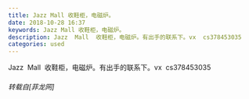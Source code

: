 ```yaml
---
title: Jazz Mall 收鞋柜，电磁炉。
date: 2018-10-28 16:37
keywords: Jazz Mall 收鞋柜，电磁炉。
description: Jazz  Mall  收鞋柜，电磁炉。有出手的联系下。vx  cs378453035
categories: used
---
```

<td class="t_f" id="postmessage_2180490">

Jazz  Mall  收鞋柜，电磁炉。有出手的联系下。vx  cs378453035</td>
###### 转载自[菲龙网]